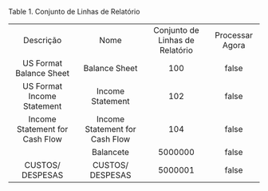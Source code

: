 <div id="d535065e1" class="table">

<div class="table-title">

Table 1. Conjunto de Linhas de
Relatório

</div>

<div class="table-contents">

|                                |                                |                                 |                 |
| :----------------------------: | :----------------------------: | :-----------------------------: | :-------------: |
|           Descrição            |              Nome              | Conjunto de Linhas de Relatório | Processar Agora |
|    US Format Balance Sheet     |         Balance Sheet          |               100               |      false      |
|   US Format Income Statement   |        Income Statement        |               102               |      false      |
| Income Statement for Cash Flow | Income Statement for Cash Flow |               104               |      false      |
|                                |           Balancete            |             5000000             |      false      |
|        CUSTOS/ DESPESAS        |        CUSTOS/ DESPESAS        |             5000001             |      false      |

</div>

</div>
